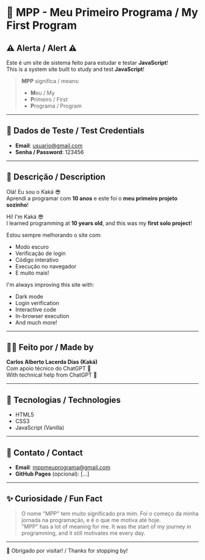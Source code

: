 # 🧠 MPP - Meu Primeiro Programa / My First Program

## ⚠ Alerta / Alert ⚠

Este é um site de sistema feito para estudar e testar **JavaScript**!  
This is a system site built to study and test **JavaScript**!

> **MPP** significa / means:
> - **M**eu / My  
> - **P**rimeiro / First  
> - **P**rograma / Program

---

## 🔐 Dados de Teste / Test Credentials

- **Email**: usuario@gmail.com  
- **Senha / Password**: 123456

---

## 📝 Descrição / Description

Olá! Eu sou o Kaká 😎  
Aprendi a programar com **10 anos** e este foi o **meu primeiro projeto sozinho**!

Hi! I'm Kaká 😎  
I learned programming at **10 years old**, and this was my **first solo project**!

Estou sempre melhorando o site com:  
- Modo escuro  
- Verificação de login  
- Código interativo  
- Execução no navegador  
- E muito mais!

I'm always improving this site with:  
- Dark mode  
- Login verification  
- Interactive code  
- In-browser execution  
- And much more!

---

## 🧑‍💻 Feito por / Made by

**Carlos Alberto Lacerda Dias (Kaká)**  
Com apoio técnico do ChatGPT 🤝  
With technical help from ChatGPT 🤝

---

## 🧰 Tecnologias / Technologies

- HTML5  
- CSS3  
- JavaScript (Vanilla)

---

## 💬 Contato / Contact

- **Email**: mppmeuprograma@gmail.com  
- **GitHub Pages** (opcional): [...]

---

## ✨ Curiosidade / Fun Fact

> O nome "MPP" tem muito significado pra mim. Foi o começo da minha jornada na programação, e é o que me motiva até hoje.  
> "MPP" has a lot of meaning for me. It was the start of my journey in programming, and it still motivates me every day.

---

🎯 Obrigado por visitar! / Thanks for stopping by!
